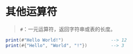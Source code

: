 # 其他运算符

> `#`：一元运算符，返回字符串或表的长度。

```lua
print(#"Hello World!")                  --> 12
print(#{"Hello", "World", "!"})         --> 3
```
